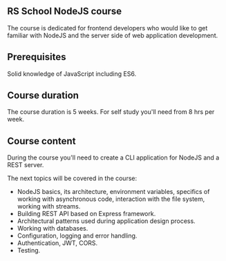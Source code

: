 ## RS School NodeJS course

The course is dedicated for frontend developers who would like to get familiar with NodeJS and the server side of web application development.

## Prerequisites

Solid knowledge of JavaScript including ES6.

## Course duration

The course duration is 5 weeks. For self study you'll need from 8 hrs per week.

## Course content

During the course you'll need to create a CLI application for NodeJS and a REST server.

The next topics will be covered in the course:

- NodeJS basics, its architecture, environment variables, specifics of working with asynchronous code, interaction with the file system, working with streams.
- Building REST API based on Express framework.
- Architectural patterns used during application design process.
- Working with databases.
- Configuration, logging and error handling.
- Authentication, JWT, CORS.
- Testing.